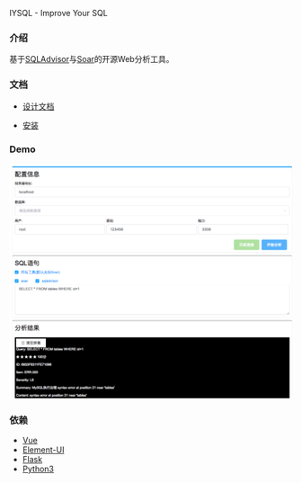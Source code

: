 IYSQL - Improve Your SQL


### 介绍

基于[SQLAdvisor](https://github.com/Meituan-Dianping/SQLAdvisor)与[Soar](https://github.com/XiaoMi/soar)的开源Web分析工具。

### 文档

- [设计文档](https://github.com/influx-code/iysql/blob/master/docs/design.md)

- [安装](https://github.com/influx-code/iysql/blob/master/docs/install.md)

### Demo

![demo](./docs/images/demo.png)

### 依赖

- [Vue](http://vuejs.org)
- [Element-UI](https://element.eleme.io/#/)
- [Flask](http://flask.pocoo.org/)
- [Python3](https://www.python.org)